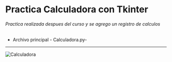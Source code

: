 # Practica Calculadora con Tkinter
###### Practica realizada despues del curso y se agrego un registro de calculos
- Archivo principal - Calculadora.py-

------------

![Calculadora](https://user-images.githubusercontent.com/95278683/187105684-3e140a29-aa79-480f-b07f-d135b00af25a.jpg)

